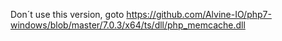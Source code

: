 Don´t use this version, goto https://github.com/Alvine-IO/php7-windows/blob/master/7.0.3/x64/ts/dll/php_memcache.dll